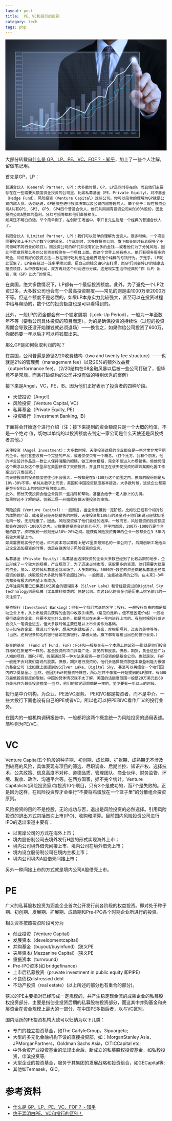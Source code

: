 ```yaml
---
layout: post
title:  PE、VC和投行的区别
category: tech
tags: php
---
```


![](/assets/img/investing.jpg)

大部分转载自[什么是 GP、LP、PE、VC、FOF？ - 知乎](https://www.zhihu.com/question/20062244)，加上了一些个人注解，留做笔记用。

首先是GP，LP：

    普通合伙人（General Partner, GP）：大多数时候，GP, LP是同时存在的。而且他们主要存在在一些需要大额度资金投资的公司里，比如私募基金（PE，Private Equity），对冲基金（Hedge Fund），风险投资（Venture Capital）这些公司。你可以简单的理解为GP就是公司内部人员。话句话说，GP是那些进行投资决策以及公司内部管理的人。举个例子：现在投资公司A共有GP1, GP2, GP3, GP4四个普通合伙人，他们共同拥有投资公司A的100%股份。因此投资公司A整体的盈利，分红亏损等都和他们直接相关。
    如果还不明白的话，举个简单例子，在创新工场当中，李开复先生则是一个经典的普通合伙人了。

    有限合伙人（Limited Partner, LP）：我们可以简单的理解为出资人。很多时候，一个项目需要投资上千万乃至数个亿的资金。（与此同时，大多数投资公司，旗下都会同时有着很多个不同领域不同行业的项目）。而投资公司的GP们并没有如此多的金钱——或者他们为了分摊风险，因此不愿意将那么多的公司资金投资在一个项目上面。而这个世界上总有些人，他们有很多很多的现金，却没有好的投资方法——放在银行吃利息在金融界可是个纯粹的亏钱行为。于是乎，LP就此诞生了。LP会在经过一连串手续以后，把自己的钱交由GP去打理，而GP们则会将LP的钱拿去投资项目，从中获取利润，双方再对这个利润进行分成。这是现实生活中经典的“你（LP）出钱，我（GP）出力”的情况。

在美国，绝大多数情况下，LP都有一个最低投资额度。此外，为了避免一个LP注资过多，大多数公司也会有一个最高投资额度——常见的则是由1000万至2000万不等。但这个额度不是必然的，如果LP本身实力比较强大，甚至可以在投资过程中给与帮助的，数个亿的投资额度也是可以看得到的。

此外，一般LP的资金都会有一个锁定周期（Lock-Up Period），一般为一年至数年不等（要看公司具体投资的项目而定）。为的是确保投资的持续性（过短的投资周期会导致还没开始赚钱就必须退场）——换言之，如果你给公司投资了600万，你起码要一年以后才可以将钱取出来。

那么GP是如何获取利润的呢？

在美国，公司普遍是遵循2/20收费结构（two and twenty fee structure）——也就是2%的管理费（management fee）以及20%的额外收益费（outperformance fee)。（2/20结构在08金融风暴以后被一些公司打破了，但毕竟不是常规。而且打破结构的公司并没有做的特别优秀的案例）

接下来是Angel，VC，PE，IB。因为他们正好表示了投资者的四种阶段。

* 天使投资（Angel）
* 风险投资（Venture Capital, VC）
* 私募基金（Private Equity, PE）
* 投资银行（Investment Banking, IB）

下面将会开始逐个进行介绍（注：接下来提到的资金额度只是一个大概的均值，不是一个绝对
值，切勿以单纯的以投资额度去判定一家公司是什么天使还是风投或者其他。）

    天使投资（Angel Investment）：大多数时候，天使投资选择的企业都会是一些非常非常早期的企业，他们甚至没有一个完整的产品，或者仅仅只有一个概念。（打个比方，我有个朋友，他的毕业设计作品是一款让人保持清醒的眼镜，做工非常粗糙，完全不能进入市场销售。但他凭借这个概念以及这个原型品在美国获得了天使投资，并且目前正在该天使投资的深圳某孵化器工作室进行开发研究。）
    而天使投资的投资额度往往也不会很大，一般都是在5-100万这个范围之内，换取的股份则是从10%-30%不等。单纯从数字上而言，美国和中国投资额度基本接近。大多数时候，这些企业都需要至少5年以上的时间才有可能上市。
    此外，部分天使投资会给企业提供一些指导和帮助，甚至会给予一定人脉上的支持。
    如果你还不了解的话，创新工场一开始就在做天使投资的事情。

    风险投资（Venture Capital）：一般而言，当企业发展到一定阶段。比如说已经有个相对较为成熟的产品，或者是已经开始销售的时候，天使投资那100万的资金对于他们来说已经犹如毛毛雨一般，无足轻重了。因此，风险投资成了他们最佳的选择。一般而言，风险投资的投资额度都会在200万-1000万之内。少数重磅投资会达到几千万。但平均而言，200万-1000万是个合理的数字，换取股份一般则是从10%~20%之间。能获得风险投资青睐的企业一般都会在3-5年内有较大希望上市。
    如果需要现实例子的话，红杉资本可以算得上是VC里面最知名的一家公司了。后期创新工场给自己企业追加投资的时候，也是在做类似于风险投资的业务。

    私募基金（Private Equity）：私募基金选择投资的企业大多数已经到了比较后期的地步，企业形成了一个较大的规模，产业规范了，为了迅速占领市场，获取更多的资源，他们需要大批量的资金，那么，这时候私募基金就出场了。大多数时候，5000万~数亿的资金都是私募基金经常投资的数额。换取股份大多数时候不会超过20%。一般而言，这些被选择的公司，在未来2~3年内都会有极大的希望上市成功。
    去年注资阿里巴巴集团16亿美金的银湖资本（Silver Lake）和曾经投资过的Digital Sky Technology则是私募（尤其做科技类的）翘楚公司。而这16亿的资金也是历史上排名前几的一次注资了。

    投资银行（Investment Banking）：他有一个我们常说的名字：投行。一般投行负责的都是帮助企业上市，从上市融资后获得的金钱中收取手续费。（常见的是8%，但不是固定价格）一般被投行选定的企业，只要不发生什么意外，都是可以在未来一年内进行上市的。有些时候投行或许会投入一笔资金进去，但大多数时候主要还是以上市业务作为基础。
    至于知名的企业，我说几个名字，想来大家就知道了。高盛，摩根斯坦利，过去的美林等等。（当然，还有很多知名的银行诸如花旗银行，摩根大通，旗下都有着相当出色的投行业务。）

    基金的基金 （Fund of Fund, FoF）：FoF和一般基金有一个本质上的区别——那就是他们投资目标的性质是不一样的。基金投资的项目非常广泛，常见的有股票，债券，期货，黄金这些广为人知的项目。而FoF呢，则是通过另一种方法来投资——他们投资的是基金公司。也就是说，FoF一般是不会对我们常说的股票，债券，期货进行投资的。他们会选择投资那些本身盈利能力很强的基金公司（比如我上面提到的Silver Lake, Digital Sky, 甚至可以再组合一个咱们国内的华夏基金。）当然，也因为FoF的投资特殊性，所以它并不像我一开始提到的LP那样，有600万最低投资额度的限制。中国的具体情况我不太了解，美国的话额度范围一般是20万美元到60万美元作为最低投资额度——当然，他们的锁定周期都是一样的，至少要有一年以上的时候。
    
投行是中介机构，为企业、PE及VC服务。 PE和VC都是投资者，而不是中介。一些大投行下面也设有自己的PE或者VC，所以也可以把PE和VC看作广义的投行业务。

在国内的一般机构调研报告中，一般都将这两个概念统一为风险投资的通用表述。简称则为PE/VC。

# VC    
    
Venture Capital五个阶段的种子期、初创期、成长期、扩张期、成熟期无不涉及到较高的风险，具体表现有项目的筛选、尽职调查、后期监控、知识产权、选择技术、公共政策、信息高度不对称、道德品质、管理团队、商业伙伴、财务监管、环境、税收、政治、沟通平台等。在西方国家，据不完全统计，Venture Capitalists(风险投资家)每投资10个项目，只有3个是成功的，而7个是失败的。正是因为这样，在风险投资界才会奉行“不要将鸡蛋放在一个篮子里”的分散组合投资原则。

风险投资的目的不是控股，无论成功与否，退出是风险投资的必然选择。引用风险投资的退出方式包括首次上市(IPO)、收购和清算。目前国内风险投资公司进行IPO的退出渠道主要有：

* 以离岸公司的方式在海外上市；
* 境内股份制公司去境外发行H股的形式实现海外上市；
* 境内公司境外借壳间接上市、境内公司在境外借壳上市；
* 境内设立股份制公司在境内主板上市；
* 境内公司境内A股借壳间接上市；
 
另外一种间接上市的方式就是境内公司A股借壳上市。

# PE

广义的私募股权投资为涵盖企业首次公开发行前各阶段的权益投资。即对处于种子期、初创期、发展期、扩展期、成熟期和Pre-IPO各个时期企业所进行的投资。

相关资本按照投资阶段可分为

* 创业投资（Venture Capital）
* 发展资本（developmentcapital）
* 并购基金（buyout/buyinfund）(狭义PE
* 夹层资本( Mezzanine Capital）(狭义PE
* 重振资本（turnround）
* Pre-IPO资本(如 bridgefinance)
* 上市后私募投资（pruvate investment in public equity 即PIPE）
* 不良债权distressed debt
* 不动产投资（real estate）(以上所述的部分也有重合的部分)。

狭义的PE主要指对已经形成一定规模的，并产生稳定现金流的成熟企业的私募股权投资部分，主要是指创业投资后期的私募股权投资部分，而这其中并购基金和夹层资金在资金规模上最大的一部分，在中国PE多指后者，以与VC区别。

国内活跃的PE投资机构大致可以归纳为以下几类：

* 专门的独立投资基金，如The CarlyleGroup，3ipuorgetc;
* 大型的多元化金融机构下设的直接投资部，如：MorganStanley Asia，JPMorganPartners，Goldman Sachs Asia，CITICCapital etc;
* 中外合资产业投资基金的法规出台后，新成立的私募股权投资基金，如弘毅投资，申滨投资等;
* 大型企业的投资基金，服务于其集团的发展战略和投资组合，如GECapital等;
* 其他如Temasek，GIC。

# 参考资料

* [什么是 GP、LP、PE、VC、FOF？ - 知乎](https://www.zhihu.com/question/20062244)
* [终于弄明白PE、VC和投行的区别！](http://blog.sina.com.cn/s/blog_88a91f9c0102wslw.html)
